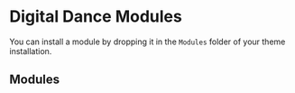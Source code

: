Digital Dance Modules
===================

You can install a module by dropping it in the `Modules` folder of your theme installation.


## Modules